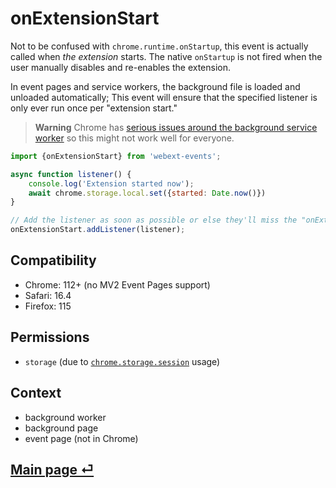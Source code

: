 # onExtensionStart

Not to be confused with `chrome.runtime.onStartup`, this event is actually called when _the extension_ starts. The native `onStartup` is not fired when the user manually disables and re-enables the extension.

In event pages and service workers, the background file is loaded and unloaded automatically; This event will ensure that the specified listener is only ever run once per "extension start."

> **Warning**
> Chrome has [serious issues around the background service worker](https://bugs.chromium.org/p/chromium/issues/detail?id=1271154) so this might not work well for everyone.

```js
import {onExtensionStart} from 'webext-events';

async function listener() {
	console.log('Extension started now');
	await chrome.storage.local.set({started: Date.now()})
}

// Add the listener as soon as possible or else they'll miss the "onExtensionStart" event
onExtensionStart.addListener(listener);
```

## Compatibility

- Chrome: 112+ (no MV2 Event Pages support)
- Safari: 16.4
- Firefox: 115

## Permissions

- `storage` (due to [`chrome.storage.session`](https://developer.mozilla.org/en-US/docs/Mozilla/Add-ons/WebExtensions/API/storage/session) usage)

## Context

- background worker
- background page
- event page (not in Chrome)

## [Main page ⏎](../readme.md)
